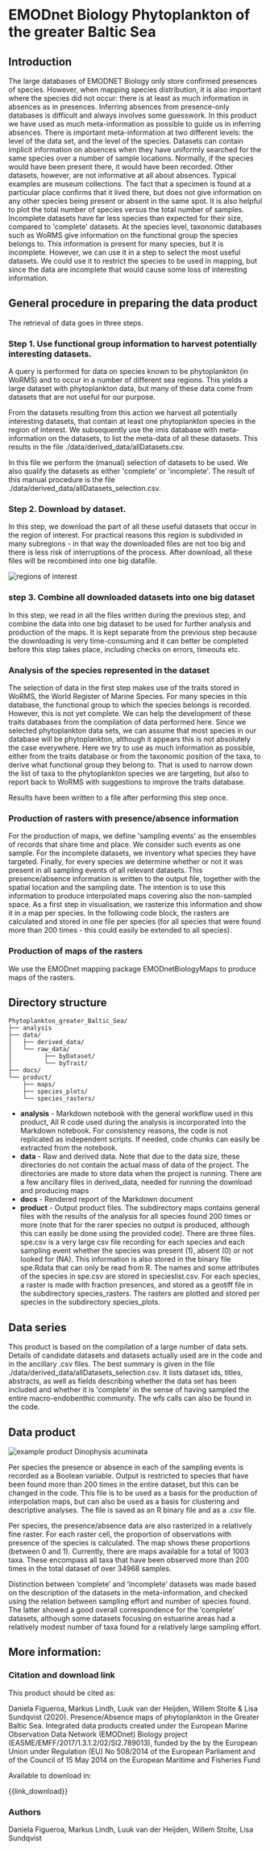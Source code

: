 # EMODnet Biology Phytoplankton of the greater Baltic Sea

## Introduction
The large databases of EMODNET Biology only store confirmed presences of species. However, when mapping species distribution, it is also important where the species did not occur: there is at least as much information in absences as in presences. Inferring absences from presence-only databases is difficult and always involves some guesswork. In this product we have used as much meta-information as possible to guide us in inferring absences. There is important meta-information at two different levels: the level of the data set, and the level of the species. Datasets can contain implicit information on absences when they have uniformly searched for the same species over a number of sample locations. Normally, if the species would have been present there, it would have been recorded. Other datasets, however, are not informative at all about absences. Typical examples are museum collections. The fact that a specimen is found at a particular place confirms that it lived there, but does not give information on any other species being present or absent in the same spot. It is also helpful to plot the total number of species versus the total number of samples. Incomplete datasets have far less species than expected for their size, compared to 'complete' datasets. At the species level, taxonomic databases such as WoRMS give information on the functional group the species belongs to. This information is present for many species, but it is incomplete. However, we can use it in a step to select the most useful datasets. We could use it to restrict the species to be used in mapping, but since the data are incomplete that would cause some loss of interesting information.

## General procedure in preparing the data product
The retrieval of data goes in three steps. 

### Step 1. Use functional group information to harvest potentially interesting datasets. 
A query is performed for data on species known to be phytoplankton (in WoRMS) and to occur in a number of different sea regions. This yields a large dataset with phytoplankton data, but many of these data come from datasets that are not useful for our purpose.

From the datasets resulting from this action we harvest all potentially interesting datasets, that contain at least one phytoplankton species in the region of interest. We subsequently use the imis database with meta-information on the datasets, to list the meta-data of all these datasets. This results in the file ./data/derived_data/allDatasets.csv.

In this file we perform the (manual) selection of datasets to be used. We also qualify the datasets as either 'complete' or 'incomplete'. The result of this manual procedure is the file ./data/derived_data/allDatasets_selection.csv.

### Step 2. Download by dataset.
In this step, we download the part of all these useful datasets that occur in the region of interest. For practical reasons this region is subdivided in many subregions - in that way the downloaded files are not too big and there is less risk of interruptions of the process. After download, all these files will be recombined into one big datafile. 

![regions of interest](https://github.com/EMODnet/EMODnet-Biology-Phytoplankton-Greater-BalticSea/blob/master/regionsOfInterest.png)

### step 3. Combine all downloaded datasets into one big dataset
In this step, we read in all the files written during the previous step, and combine the data into one big dataset to be used for further analysis and production of the maps. It is kept separate from the previous step because the downloading is very time-consuming and it can better be completed before this step takes place, including checks on errors, timeouts etc.

### Analysis of the species represented in the dataset
The selection of data in the first step makes use of the traits stored in WoRMS, the World Register of Marine Species. For many species in this database, the functional group to which the species belongs is recorded. However, this is not yet complete. We can help the development of these traits databases from the compilation of data performed here. Since we selected phytoplankton data sets, we can assume that most species in our database will be phytoplankton, although it appears this is not absolutely the case everywhere. Here we try to use as much information as possible, either from the traits database or from the taxonomic position of the taxa, to derive what functional group they belong to. That is used to narrow down the list of taxa to the phytoplankton species we are targeting, but also to report back to WoRMS with suggestions to improve the traits database.
 
Results have been written to a file after performing this step once.

### Production of rasters with presence/absence information
For the production of maps, we define 'sampling events' as the ensembles of records that share time and place. We consider such events as one sample. For the incomplete datasets, we inventory what species they have targeted. Finally, for every species we determine whether or not it was present in all sampling events of all relevant datasets. This presence/absence information is written to the output file, together with the spatial location and the sampling date. The intention is to use this information to produce interpolated maps covering also the non-sampled space. As a first step in visualisation, we rasterize this information and show it in a map per species. In the following code block, the rasters are calculated and stored in one file per species (for all species that were found more than 200 times - this could easily be extended to all species).

### Production of maps of the rasters
We use the EMODnet mapping package EMODnetBiologyMaps to produce maps of the rasters.

## Directory structure
```
Phytoplankton_greater_Baltic_Sea/
├── analysis
├── data/
│   ├── derived_data/
│   └── raw_data/
│         ├── byDataset/
│         └── byTrait/
├── docs/
└── product/
    ├── maps/ 
    ├── species_plots/ 
    └── species_rasters/

```
* **analysis** - Markdown notebook with the general workflow used in this product, All R code used during the analysis is incorporated into the Markdown notebook. For consistency reasons, the code is not replicated as independent scripts. If needed, code chunks can easily be extracted from the notebook.
* **data** - Raw and derived data. Note that due to the data size, these directories do not contain the actual mass of data of the project. The directories are made to store data when the project is running. There are a few ancillary files in derived_data, needed for running the download and producing maps
* **docs** - Rendered report of the Markdown document
* **product** - Output product files. The subdirectory maps contains general files with the results of the analysis for all species found 200 times or more (note that for the rarer species no output is produced, although this can easily be done using the provided code). There are three files. spe.csv is a very large csv file recording for each species and each sampling event whether the species was present (1), absent (0) or not looked for (NA). This information is also stored in the binary file spe.Rdata that can only be read from R. The names and some attributes of the species in spe.csv are stored in specieslist.csv. For each species, a raster is made with fraction presences, and stored as a geotiff file in the subdirectory species_rasters. The rasters are plotted and stored per species in the subdirectory species_plots.

## Data series
This product is based on the compilation of a large number of data sets. Details of candidate datasets and datasets actually used are in the code and in the ancillary .csv files. The best summary is given in the file ./data/derived_data/allDatasets_selection.csv. It lists dataset ids, titles, abstracts, as well as fields describing whether the data set has been included and whether it is 'complete' in the sense of having sampled the entire macro-endobenthic community.
The wfs calls can also be found in the code.

## Data product
![example product Dinophysis acuminata](https://github.com/EMODnet/EMODnet-Biology-Phytoplankton-Greater-BalticSea/blob/master/0007_109603_Dinophysis-acuminata.png)

Per species the presence or absence in each of the sampling events is recorded as a Boolean variable. Output is restricted to species that have been found more than 200 times in the entire dataset, but this can be changed in the code. This file is to be used as a basis for the production of interpolation maps, but can also be used as a basis for clustering and descriptive analyses. The file is saved as an R binary file and as a .csv file.

Per species, the presence/absence data are also rasterized in a relatively fine raster. For each raster cell, the proportion of observations with presence of the species is calculated. The map shows these proportions (between 0 and 1). 
Currently, there are maps available for a total of 1003 taxa. These encompass all taxa that have been observed more than 200 times in the total dataset of over 34968 samples. 

Distinction between ‘complete’ and ‘incomplete’ datasets was made based on the description of the datasets in the meta-information, and checked using the relation between sampling effort and number of species found. The latter showed a good overall correspondence for the ‘complete’ datasets, although some datasets focusing on estuarine areas had a relatively modest number of taxa found for a relatively large sampling effort.

## More information:
### Citation and download link
This product should be cited as:

Daniela Figueroa, Markus Lindh, Luuk van der Heijden, Willem Stolte & Lisa Sundqvist (2020). Presence/Absence maps of phytoplankton in the Greater Baltic Sea. Integrated data products created under the European Marine Observation Data Network (EMODnet) Biology project (EASME/EMFF/2017/1.3.1.2/02/SI2.789013), funded by the by the European Union under Regulation (EU) No 508/2014 of the European Parliament and of the Council of 15 May 2014 on the European Maritime and Fisheries Fund

Available to download in:

{{link_download}}

### Authors
Daniela Figueroa, Markus Lindh, Luuk van der Heijden, Willem Stolte, Lisa Sundqvist
